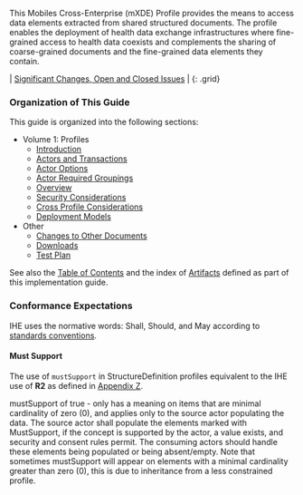 
This Mobiles Cross-Enterprise (mXDE) Profile provides the means to access data elements extracted from shared
structured documents. The profile enables the deployment of health data
exchange infrastructures where fine-grained access to health data
coexists and complements the sharing of coarse-grained documents and the
fine-grained data elements they contain.

<div markdown="1" class="stu-note">

| [Significant Changes, Open and Closed Issues](issues.html) |
{: .grid}

</div>

### Organization of This Guide

This guide is organized into the following sections:

- Volume 1: Profiles
  - [Introduction](volume-1.html)
  - [Actors and Transactions](volume-1.html#1451-mxde-actors-transactions-and-content-modules)
  - [Actor Options](volume-1.html#1452-mxde-actor-options)
  - [Actor Required Groupings](volume-1.html#1453-mxde-required-actor-groupings)
  - [Overview](volume-1.html#1454-mxde-overview)
  - [Security Considerations](volume-1.html#1455-mxde-security-considerations)
  - [Cross Profile Considerations](volume-1.html#1456-mxde-cross-profile-considerations)
  - [Deployment Models](volume-1.html#1457-mxde-deployment-models)
- Other
  - [Changes to Other Documents](other.html)
  - [Downloads](downloads.html)
  - [Test Plan](testplan.html)

See also the [Table of Contents](toc.html) and the index of [Artifacts](artifacts.html) defined as part of this implementation guide.

### Conformance Expectations

IHE uses the normative words: Shall, Should, and May according to [standards conventions](https://profiles.ihe.net/GeneralIntro/ch-E.html).

#### Must Support

The use of ```mustSupport``` in StructureDefinition profiles equivalent to the IHE use of **R2** as defined in [Appendix Z](https://profiles.ihe.net/ITI/TF/Volume2/ch-Z.html#z.10-profiling-conventions-for-constraints-on-fhir).

mustSupport of true - only has a meaning on items that are minimal cardinality of zero (0), and applies only to the source actor populating the data. The source actor shall populate the elements marked with MustSupport, if the concept is supported by the actor, a value exists, and security and consent rules permit.
The consuming actors should handle these elements being populated or being absent/empty.
Note that sometimes mustSupport will appear on elements with a minimal cardinality greater than zero (0), this is due to inheritance from a less constrained profile.
